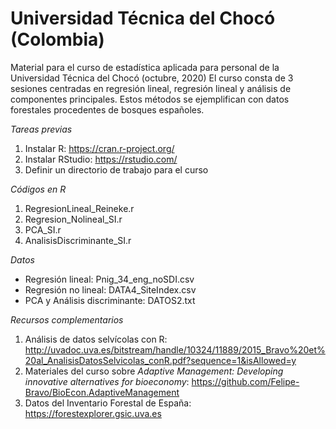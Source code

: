 # Universidad Técnica del Chocó (Colombia)
Material para el curso de estadística aplicada para personal de la Universidad Técnica del Chocó (octubre, 2020)
El curso consta de 3 sesiones centradas en regresión lineal, regresión lineal y análisis de componentes principales. 
Estos métodos se ejemplifican con datos forestales procedentes de bosques españoles.

*Tareas previas*
1. Instalar R: https://cran.r-project.org/
2. Instalar RStudio: https://rstudio.com/
3. Definir un directorio de trabajo para el curso

*Códigos en R*

1. RegresionLineal_Reineke.r
2. Regresion_Nolineal_SI.r
3. PCA_SI.r
4. AnalisisDiscriminante_SI.r

*Datos*

- Regresión lineal: Pnig_34_eng_noSDI.csv
- Regresión no lineal: DATA4_SiteIndex.csv
- PCA y Análisis discriminante: DATOS2.txt

*Recursos complementarios*

1. Análisis de datos selvícolas con R: http://uvadoc.uva.es/bitstream/handle/10324/11889/2015_Bravo%20et%20al_AnalisisDatosSelvicolas_conR.pdf?sequence=1&isAllowed=y
2. Materiales del curso sobre *Adaptive Management: Developing innovative alternatives for bioeconomy*: https://github.com/Felipe-Bravo/BioEcon.AdaptiveManagement
3. Datos del Inventario Forestal de España: https://forestexplorer.gsic.uva.es

